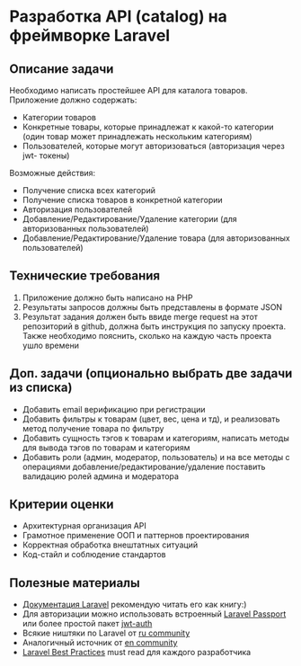 # Разработка API (catalog) на фреймворке Laravel

## Описание задачи

Необходимо написать простейшее API для каталога товаров. Приложение должно содержать:
- Категории товаров
- Конкретные товары, которые принадлежат к какой-то категории (один товар может принадлежать нескольким категориям)
- Пользователей, которые могут авторизоваться (авторизация через jwt- токены)

Возможные действия:
- Получение списка всех категорий 
- Получение списка товаров в конкретной категории
- Авторизация пользователей
- Добавление/Редактирование/Удаление категории (для авторизованных пользователей)
- Добавление/Редактирование/Удаление товара (для авторизованных пользователей)

## Технические требования
1. Приложение должно быть написано на PHP
2. Результаты запросов должны быть представлены в формате JSON
4. Результат задания должен быть ввиде merge request на этот репозиторий в github, должна быть инструкция по запуску проекта. Также необходимо пояснить, сколько на каждую часть проекта ушло времени

## Доп. задачи (опционально выбрать две задачи из списка)
- Добавить email верификацию при регистрации
- Добавить фильтры к товарам (цвет, вес, цена и тд), и реализовать метод получение товара по фильтру
- Добавить сущность тэгов к товарам и категориям, написать методы для вывода тэгов по товарам и категориям
- Добавить роли (админ, модератор, пользователь) и на все методы с операциями добавление/редактирование/удаление поставить валидацию ролей админа и модератора

## Критерии оценки
- Архитектурная организация API
- Грамотное применение ООП и паттернов проектирования
- Корректная обработка внештатных ситуаций
- Код-стайл и соблюдение стандартов

## Полезные материалы
- [Документация Laravel](https://laravel.com/docs/5.7/ "Документация Laravel") рекомендую читать его как книгу:)
- Для авторизации можно использовать встроенный [Laravel Passport](https://laravel.com/docs/5.7/passport "Laravel Passport") или более простой пакет [jwt-auth](https://github.com/tymondesigns/jwt-auth "jwt-auth")
- Всякие ништяки по Laravel от [ru community](https://github.com/LaravelRUS/awesome-laravel-rus "ru community")
- Аналогичный источник от [en community](https://github.com/chiraggude/awesome-laravel "en community")
- [Laravel Best Practices](https://github.com/alexeymezenin/laravel-best-practices "Laravel Best Practices") must read для каждого разработчика
